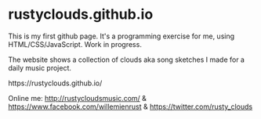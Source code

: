 # rustyclouds.github.io
<p> This is my first github page. It's a programming exercise for me, using HTML/CSS/JavaScript. Work in progress. </p>
<p> The website shows a collection of clouds aka song sketches I made for a daily music project. </p>
<p> https://rustyclouds.github.io/ </p>

Online me: http://rustycloudsmusic.com/ & https://www.facebook.com/willemienrust & https://twitter.com/rusty_clouds
